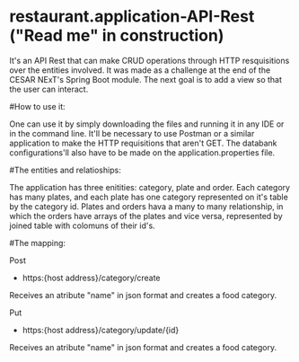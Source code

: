 # restaurant.application-API-Rest ("Read me" in construction)
It's an API Rest that can make CRUD operations through HTTP resquisitions over the entities involved. It was made as a challenge at the end of the CESAR NExT's Spring Boot module. The next goal is to add a view so that the user can interact.

#How to use it:

One can use it by simply downloading the files and running it in any IDE or in the command line. It'll be necessary to use Postman or a similar application to make the HTTP requisitions that aren't GET. The databank configurations'll also have to be made on the application.properties file.

#The entities and relatioships:

The application has three enitities: category, plate and order. Each category has many plates, and each plate has one category represented on it's table by the category id. Plates and orders hava a many to many relationship, in which the orders have arrays of the plates and vice versa, represented by joined table with colomuns of their id's.

#The mapping:

Post
- https:{host address}/category/create

Receives an atribute "name" in json format and creates a food category.

Put
- https:{host address}/category/update/{id}

Receives an atribute "name" in json format and creates a food category.
